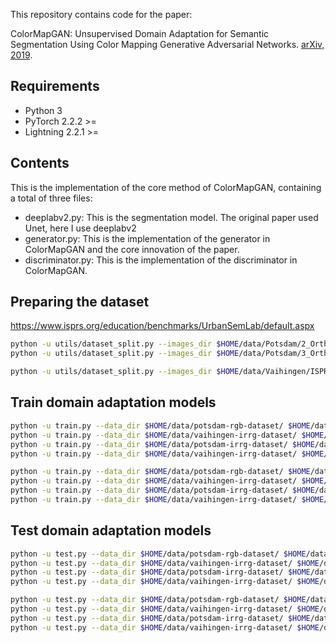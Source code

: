 This repository contains code for the paper:

ColorMapGAN: Unsupervised Domain Adaptation for Semantic Segmentation Using Color Mapping Generative Adversarial Networks. [arXiv, 2019](https://arxiv.org/pdf/1907.12859.pdf).

## Requirements

- Python 3
- PyTorch 2.2.2 >=
- Lightning 2.2.1 >=

## Contents

This is the implementation of the core method of ColorMapGAN, containing a total of three files:

+ deeplabv2.py: This is the segmentation model. The original paper used Unet, here I use deeplabv2
+ generator.py: This is the implementation of the generator in ColorMapGAN and the core innovation of the paper.
+ discriminator.py: This is the implementation of the discriminator in ColorMapGAN.


## Preparing the dataset

https://www.isprs.org/education/benchmarks/UrbanSemLab/default.aspx

```bash
python -u utils/dataset_split.py --images_dir $HOME/data/Potsdam/2_Ortho_RGB/ --labels_dir $HOME/data/Potsdam/5_Labels_all/ --output_dir $HOME/data/potsdam-rgb-dataset/ --patch_size 256 --stride 256 --seed 42 --crop
python -u utils/dataset_split.py --images_dir $HOME/data/Potsdam/3_Ortho_IRRG/ --labels_dir $HOME/data/Potsdam/5_Labels_all/ --output_dir $HOME/data/potsdam-irrg-dataset/ --patch_size 256 --stride 256 --seed 42 --crop
```

```bash
python -u utils/dataset_split.py --images_dir $HOME/data/Vaihingen/ISPRS_semantic_labeling_Vaihingen/top/ --labels_dir $HOME/data/Vaihingen/ISPRS_semantic_labeling_Vaihingen_ground_truth_COMPLETE/ --output_dir $HOME/data/vaihingen-irrg-dataset/ --patch_size 256 --stride 256 --seed 42 --crop
```

## Train domain adaptation models

```bash
python -u train.py --data_dir $HOME/data/potsdam-rgb-dataset/ $HOME/data/vaihingen-irrg-dataset/ --results_dir ./results/cyclegan/ --epochs 50 --batch_size 1 --learning_rate 0.00001 0.00001 --dataset unpaired --model cyclegan --comment "Potsdam RGB to Vaihingen IRRG"
python -u train.py --data_dir $HOME/data/vaihingen-irrg-dataset/ $HOME/data/potsdam-rgb-dataset/ --results_dir ./results/cyclegan/ --epochs 50 --batch_size 1 --learning_rate 0.00001 0.00001 --dataset unpaired --model cyclegan --comment "Vaihingen IRRG to Potsdam RGB"
python -u train.py --data_dir $HOME/data/potsdam-irrg-dataset/ $HOME/data/vaihingen-irrg-dataset/ --results_dir ./results/cyclegan/ --epochs 50 --batch_size 1 --learning_rate 0.00001 0.00001 --dataset unpaired --model cyclegan --comment "Potsdam IRRG to Vaihingen IRRG"
python -u train.py --data_dir $HOME/data/vaihingen-irrg-dataset/ $HOME/data/potsdam-irrg-dataset/ --results_dir ./results/cyclegan/ --epochs 50 --batch_size 1 --learning_rate 0.00001 0.00001 --dataset unpaired --model cyclegan --comment "Vaihingen IRRG to Potsdam IRRG"
```

```bash
python -u train.py --data_dir $HOME/data/potsdam-rgb-dataset/ $HOME/data/vaihingen-irrg-dataset/ --results_dir ./results/colormapgan/ --epochs 5 --batch_size 1 --learning_rate 0.0001 0.00001 --dataset unpaired --model colormapgan --comment "Potsdam RGB to Vaihingen IRRG"
python -u train.py --data_dir $HOME/data/vaihingen-irrg-dataset/ $HOME/data/potsdam-rgb-dataset/ --results_dir ./results/colormapgan/ --epochs 5 --batch_size 1 --learning_rate 0.0001 0.00001 --dataset unpaired --model colormapgan --comment "Vaihingen IRRG to Potsdam RGB"
python -u train.py --data_dir $HOME/data/potsdam-irrg-dataset/ $HOME/data/vaihingen-irrg-dataset/ --results_dir ./results/colormapgan/ --epochs 5 --batch_size 1 --learning_rate 0.0001 0.00001 --dataset unpaired --model colormapgan --comment "Potsdam IRRG to Vaihingen IRRG"
python -u train.py --data_dir $HOME/data/vaihingen-irrg-dataset/ $HOME/data/potsdam-irrg-dataset/ --results_dir ./results/colormapgan/ --epochs 5 --batch_size 1 --learning_rate 0.0001 0.00001 --dataset unpaired --model colormapgan --comment "Vaihingen IRRG to Potsdam IRRG"
```

## Test domain adaptation models

```bash
python -u test.py --data_dir $HOME/data/potsdam-rgb-dataset/ $HOME/data/vaihingen-irrg-dataset/ --output_dir ./submits/ --model cyclegan --dataset unpaired --ckpt_path ./results/cyclegan/cyclegan-240501-033802/checkpoints/epoch=20-step=666372.ckpt --enable_progress_bar --predict_only
python -u test.py --data_dir $HOME/data/vaihingen-irrg-dataset/ $HOME/data/potsdam-rgb-dataset/ --output_dir ./submits/ --model cyclegan --dataset unpaired --ckpt_path ./results/cyclegan/cyclegan-240501-033914/checkpoints/epoch=20-step=666372.ckpt --enable_progress_bar --predict_only
python -u test.py --data_dir $HOME/data/potsdam-irrg-dataset/ $HOME/data/vaihingen-irrg-dataset/ --output_dir ./submits/ --model cyclegan --dataset unpaired --ckpt_path ./results/cyclegan/cyclegan-240501-033956/checkpoints/epoch=19-step=634640.ckpt --enable_progress_bar --predict_only
python -u test.py --data_dir $HOME/data/vaihingen-irrg-dataset/ $HOME/data/potsdam-irrg-dataset/ --output_dir ./submits/ --model cyclegan --dataset unpaired --ckpt_path ./results/cyclegan/cyclegan-240501-034122/checkpoints/epoch=20-step=666372.ckpt --enable_progress_bar --predict_only
```

```bash
python -u test.py --data_dir $HOME/data/potsdam-rgb-dataset/ $HOME/data/vaihingen-irrg-dataset/ --output_dir ./submits/ --model colormapgan --dataset unpaired --ckpt_path ./results/colormapgan/colormapgan-240505-043518/checkpoints/epoch=4-step=158660.ckpt --enable_progress_bar --predict_only
python -u test.py --data_dir $HOME/data/vaihingen-irrg-dataset/ $HOME/data/potsdam-rgb-dataset/ --output_dir ./submits/ --model colormapgan --dataset unpaired --ckpt_path ./results/colormapgan/colormapgan-240505-043720/checkpoints/epoch=4-step=158660.ckpt --enable_progress_bar --predict_only
python -u test.py --data_dir $HOME/data/potsdam-irrg-dataset/ $HOME/data/vaihingen-irrg-dataset/ --output_dir ./submits/ --model colormapgan --dataset unpaired --ckpt_path ./results/colormapgan/colormapgan-240505-043759/checkpoints/epoch=4-step=158660.ckpt --enable_progress_bar --predict_only
python -u test.py --data_dir $HOME/data/vaihingen-irrg-dataset/ $HOME/data/potsdam-irrg-dataset/ --output_dir ./submits/ --model colormapgan --dataset unpaired --ckpt_path ./results/colormapgan/colormapgan-240505-043836/checkpoints/epoch=4-step=158660.ckpt --enable_progress_bar --predict_only
```
